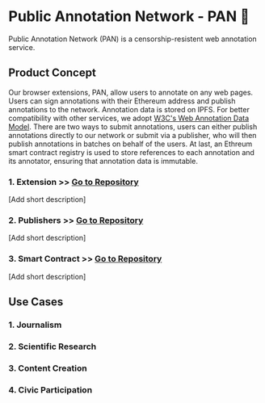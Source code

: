 # Public Annotation Network - PAN 🥘

Public Annotation Network (PAN) is a censorship-resistent web annotation service.

## Product Concept

Our browser extensions, PAN, allow users to annotate on any web pages. Users can sign annotations with their Ethereum address and publish annotations to the network. Annotation data is stored on IPFS. For better compatibility with other services, we adopt [W3C's Web Annotation Data Model](https://www.w3.org/TR/annotation-model/). There are two ways to submit annotations, users can either publish annotations directly to our network or submit via a publisher, who will then publish annotations in batches on behalf of the users. At last, an Ethreum smart contract registry is used to store references to each annotation and its annotator, ensuring that annotation data is immutable.


### 1. Extension >> [Go to Repository](https://github.com/Public-Annotation-Network/extension)

[Add short description]

### 2. Publishers >> [Go to Repository](https://github.com/Public-Annotation-Network/publisher)

[Add short description]

### 3. Smart Contract >> [Go to Repository](https://github.com/Public-Annotation-Network/subgraph)

[Add short description]


## Use Cases

### 1. Journalism

### 2. Scientific Research

### 3. Content Creation

### 4. Civic Participation
